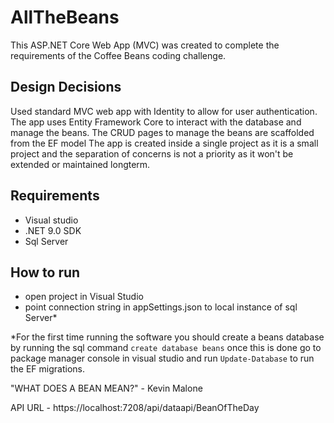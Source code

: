 # AllTheBeans

This ASP.NET Core Web App (MVC) was created to complete the requirements of the Coffee Beans coding challenge.

## Design Decisions

Used standard MVC web app with Identity to allow for user authentication.
The app uses Entity Framework Core to interact with the database and manage the beans. 
The CRUD pages to manage the beans are scaffolded from the EF model
The app is created inside a single project as it is a small project and the separation of concerns is not a priority as it won't be extended or maintained longterm.

## Requirements

- Visual studio
- .NET 9.0 SDK
- Sql Server

## How to run

- open project in Visual Studio
- point connection string in appSettings.json to local instance of sql Server*

*For the first time running the software you should create a beans database by running the sql command `create database beans` once this is done go to package manager console in visual studio and run `Update-Database` to run the EF migrations.



"WHAT DOES A BEAN MEAN?"
             - Kevin Malone



API URL - https://localhost:7208/api/dataapi/BeanOfTheDay
